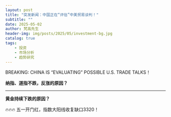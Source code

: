 ```yaml
---
layout: post
title: "突发新闻：中国正在“评估”中美贸易谈判！"
subtitle: ""
date: 2025-05-02
author: 梵高先生
header-img: img/posts/2025/05/investment-bg.jpg
catalog: true
tags:
    - 投资
    - 市场分析
    - 趋势研究
---
```


BREAKING: CHINA IS “EVALUATING” POSSIBLE U.S. TRADE TALKS！

**纳指、道指不跌，反涨的原因？**

****

**黄金持续下跌的原因？**

🔥🔥🔥
五一开门红，指数大阳线收复缺口3320！